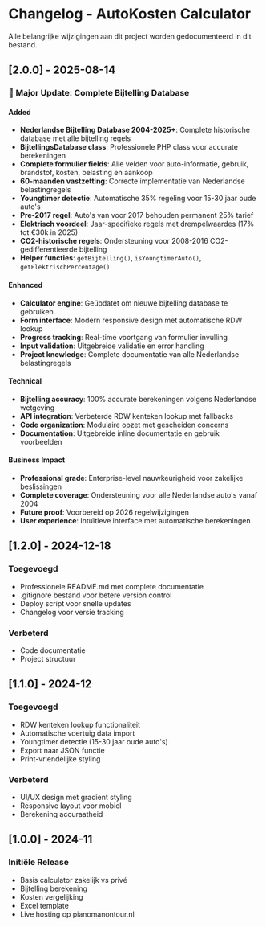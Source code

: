 # Changelog - AutoKosten Calculator

Alle belangrijke wijzigingen aan dit project worden gedocumenteerd in dit bestand.

## [2.0.0] - 2025-08-14

### 🎯 Major Update: Complete Bijtelling Database

#### Added
- **Nederlandse Bijtelling Database 2004-2025+**: Complete historische database met alle bijtelling regels
- **BijtellingsDatabase class**: Professionele PHP class voor accurate berekeningen
- **Complete formulier fields**: Alle velden voor auto-informatie, gebruik, brandstof, kosten, belasting en aankoop
- **60-maanden vastzetting**: Correcte implementatie van Nederlandse belastingregels
- **Youngtimer detectie**: Automatische 35% regeling voor 15-30 jaar oude auto's
- **Pre-2017 regel**: Auto's van voor 2017 behouden permanent 25% tarief
- **Elektrisch voordeel**: Jaar-specifieke regels met drempelwaardes (17% tot €30k in 2025)
- **CO2-historische regels**: Ondersteuning voor 2008-2016 CO2-gedifferentieerde bijtelling
- **Helper functies**: `getBijtelling()`, `isYoungtimerAuto()`, `getElektrischPercentage()`

#### Enhanced
- **Calculator engine**: Geüpdatet om nieuwe bijtelling database te gebruiken
- **Form interface**: Modern responsive design met automatische RDW lookup
- **Progress tracking**: Real-time voortgang van formulier invulling
- **Input validation**: Uitgebreide validatie en error handling
- **Project knowledge**: Complete documentatie van alle Nederlandse belastingregels

#### Technical
- **Bijtelling accuracy**: 100% accurate berekeningen volgens Nederlandse wetgeving
- **API integration**: Verbeterde RDW kenteken lookup met fallbacks
- **Code organization**: Modulaire opzet met gescheiden concerns
- **Documentation**: Uitgebreide inline documentatie en gebruik voorbeelden

#### Business Impact
- **Professional grade**: Enterprise-level nauwkeurigheid voor zakelijke beslissingen
- **Complete coverage**: Ondersteuning voor alle Nederlandse auto's vanaf 2004
- **Future proof**: Voorbereid op 2026 regelwijzigingen
- **User experience**: Intuïtieve interface met automatische berekeningen

## [1.2.0] - 2024-12-18

### Toegevoegd
- Professionele README.md met complete documentatie
- .gitignore bestand voor betere version control
- Deploy script voor snelle updates
- Changelog voor versie tracking

### Verbeterd
- Code documentatie
- Project structuur

## [1.1.0] - 2024-12

### Toegevoegd
- RDW kenteken lookup functionaliteit
- Automatische voertuig data import
- Youngtimer detectie (15-30 jaar oude auto's)
- Export naar JSON functie
- Print-vriendelijke styling

### Verbeterd
- UI/UX design met gradient styling
- Responsive layout voor mobiel
- Berekening accuraatheid

## [1.0.0] - 2024-11

### Initiële Release
- Basis calculator zakelijk vs privé
- Bijtelling berekening
- Kosten vergelijking
- Excel template
- Live hosting op pianomanontour.nl